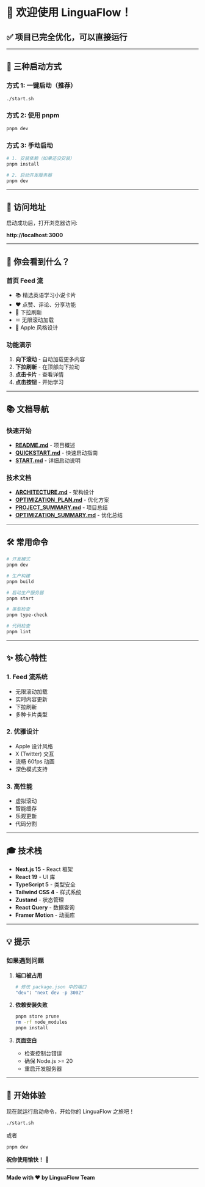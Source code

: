 # 🎉 欢迎使用 LinguaFlow！

## ✅ 项目已完全优化，可以直接运行

---

## 🚀 三种启动方式

### 方式 1: 一键启动（推荐）
```bash
./start.sh
```

### 方式 2: 使用 pnpm
```bash
pnpm dev
```

### 方式 3: 手动启动
```bash
# 1. 安装依赖（如果还没安装）
pnpm install

# 2. 启动开发服务器
pnpm dev
```

---

## 📱 访问地址

启动成功后，打开浏览器访问:

**http://localhost:3000**

---

## 🎯 你会看到什么？

### 首页 Feed 流
- 📚 精选英语学习小说卡片
- ❤️ 点赞、评论、分享功能
- 🔄 下拉刷新
- ♾️ 无限滚动加载
- 🎨 Apple 风格设计

### 功能演示
1. **向下滚动** - 自动加载更多内容
2. **下拉刷新** - 在顶部向下拉动
3. **点击卡片** - 查看详情
4. **点击按钮** - 开始学习

---

## 📚 文档导航

### 快速开始
- **[README.md](./README.md)** - 项目概述
- **[QUICKSTART.md](./QUICKSTART.md)** - 快速启动指南
- **[START.md](./START.md)** - 详细启动说明

### 技术文档
- **[ARCHITECTURE.md](./ARCHITECTURE.md)** - 架构设计
- **[OPTIMIZATION_PLAN.md](./OPTIMIZATION_PLAN.md)** - 优化方案
- **[PROJECT_SUMMARY.md](./PROJECT_SUMMARY.md)** - 项目总结
- **[OPTIMIZATION_SUMMARY.md](./OPTIMIZATION_SUMMARY.md)** - 优化总结

---

## 🛠️ 常用命令

```bash
# 开发模式
pnpm dev

# 生产构建
pnpm build

# 启动生产服务器
pnpm start

# 类型检查
pnpm type-check

# 代码检查
pnpm lint
```

---

## ✨ 核心特性

### 1. Feed 流系统
- 无限滚动加载
- 实时内容更新
- 下拉刷新
- 多种卡片类型

### 2. 优雅设计
- Apple 设计风格
- X (Twitter) 交互
- 流畅 60fps 动画
- 深色模式支持

### 3. 高性能
- 虚拟滚动
- 智能缓存
- 乐观更新
- 代码分割

---

## 🎓 技术栈

- **Next.js 15** - React 框架
- **React 19** - UI 库
- **TypeScript 5** - 类型安全
- **Tailwind CSS 4** - 样式系统
- **Zustand** - 状态管理
- **React Query** - 数据查询
- **Framer Motion** - 动画库

---

## 💡 提示

### 如果遇到问题

1. **端口被占用**
   ```bash
   # 修改 package.json 中的端口
   "dev": "next dev -p 3002"
   ```

2. **依赖安装失败**
   ```bash
   pnpm store prune
   rm -rf node_modules
   pnpm install
   ```

3. **页面空白**
   - 检查控制台错误
   - 确保 Node.js >= 20
   - 重启开发服务器

---

## 🎉 开始体验

现在就运行启动命令，开始你的 LinguaFlow 之旅吧！

```bash
./start.sh
```

或者

```bash
pnpm dev
```

**祝你使用愉快！** 🚀

---

**Made with ❤️ by LinguaFlow Team**

